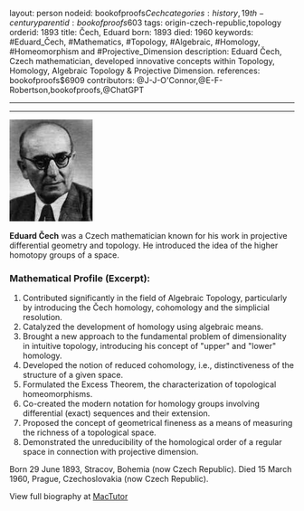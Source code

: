 layout: person
nodeid: bookofproofs$Cech
categories: history,19th-century
parentid: bookofproofs$603
tags: origin-czech-republic,topology
orderid: 1893
title: Čech, Eduard
born: 1893
died: 1960
keywords: #Eduard_Čech, #Mathematics, #Topology, #Algebraic, #Homology, #Homeomorphism and #Projective_Dimension
description: Eduard Čech, Czech mathematician, developed innovative concepts within Topology, Homology, Algebraic Topology & Projective Dimension.
references: bookofproofs$6909
contributors: @J-J-O'Connor,@E-F-Robertson,bookofproofs,@ChatGPT

---



---

![Cech.jpg](https://github.com/bookofproofs/bookofproofs.github.io/blob/main/_sources/_assets/images/portraits/Cech.jpg?raw=true)

**Eduard Čech** was a Czech mathematician known for his work in projective differential geometry and topology. He introduced the idea of the higher homotopy groups of a space.

### Mathematical Profile (Excerpt):
1. Contributed significantly in the field of Algebraic Topology, particularly by introducing the Čech homology, cohomology and the simplicial resolution.
2. Catalyzed the development of homology using algebraic means.
3. Brought a new approach to the fundamental problem of dimensionality in intuitive topology, introducing his concept of "upper" and "lower" homology.
4. Developed the notion of reduced cohomology, i.e., distinctiveness of the structure of a given space.
5. Formulated the Excess Theorem, the characterization of topological homeomorphisms.
6. Co-created the modern notation for homology groups involving differential (exact) sequences and their extension.
7. Proposed the concept of geometrical fineness as a means of measuring the richness of a topological space.
8. Demonstrated the unreducibility of the homological order of a regular space in connection with projective dimension.

Born 29 June 1893, Stracov, Bohemia (now Czech Republic). Died 15 March 1960, Prague, Czechoslovakia (now Czech Republic).

View full biography at [MacTutor](https://mathshistory.st-andrews.ac.uk/Biographies/Cech/)
